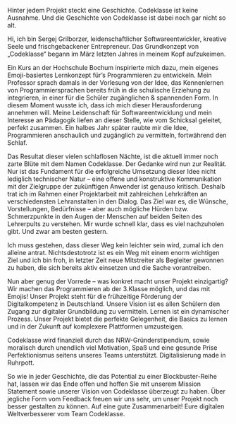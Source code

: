 Hinter jedem Projekt steckt eine Geschichte. Codeklasse ist keine Ausnahme.
Und die Geschichte von Codeklasse ist dabei noch gar nicht so alt. 

Hi, ich bin Sergej Grilborzer, leidenschaftlicher Softwareentwickler, kreative Seele und frischgebackener Entrepreneur. 
Das Grundkonzept von „Codeklasse“ begann im März letzten Jahres in meinem Kopf aufzukeimen.

Ein Kurs an der Hochschule Bochum inspirierte mich dazu, mein eigenes Emoji-basiertes Lernkonzept für’s Programmieren zu entwickeln. 
Mein Professor sprach damals in der Vorlesung von der Idee, das Kennenlernen von Programmiersprachen bereits früh in die schulische Erziehung zu integrieren, in einer für die Schüler zugänglichen & spannenden Form.
In diesem Moment wusste ich, dass ich mich dieser Herausforderung annehmen will. Meine Leidenschaft für Softwareentwicklung und mein Interesse an Pädagogik liefen an dieser Stelle, wie vom Schicksal geleitet, perfekt zusammen.
Ein halbes Jahr später raubte mir die Idee, Programmieren anschaulich und zugänglich zu vermitteln, fortwährend den Schlaf. 

Das Resultat dieser vielen schlaflosen Nächte, ist die aktuell immer noch zarte Blüte mit dem Namen Codeklasse. 
Der Gedanke wird nun zur Realität. 
Nur ist das Fundament für die erfolgreiche Umsetzung dieser Idee nicht lediglich technischer Natur – eine offene und konstruktive Kommunikation mit der Zielgruppe der zukünftigen Anwender ist genauso kritisch. 
Deshalb trat ich im Rahmen einer Projektarbeit mit zahlreichen Lehrkräften an verschiedensten Lehranstalten in den Dialog. Das Ziel war es, die Wünsche, Vorstellungen, Bedürfnisse – aber auch mögliche Hürden bzw. 
Schmerzpunkte in den Augen der Menschen auf beiden Seiten des Lehrerpults zu verstehen. 
Mir wurde schnell klar, dass es viel nachzuholen gibt. Und zwar am besten gestern. 

Ich muss gestehen, dass dieser Weg kein leichter sein wird, zumal ich den alleine antrat. 
Nichtsdestotrotz ist es ein Weg mit einem enorm wichtigen Ziel und ich bin froh, in letzter Zeit neue Mitstreiter als Begleiter gewonnen zu haben, die sich bereits aktiv einsetzen und die Sache vorantreiben. 

Nun aber genug der Vorrede – was konkret macht unser Projekt einzigartig? Wir machen das Programmieren ab der 3.Klasse möglich, und das mit Emojis!
Unser Projekt steht für die frühzeitige Förderung der Digitalkompetenz in Deutschland. 
Unsere Vision ist es allen Schülern den Zugang zur digitaler Grundbildung zu vermitteln.
Lernen ist ein dynamischer Prozess. Unser Projekt bietet die perfekte Gelegenheit, die Basics zu lernen und in der Zukunft auf komplexere Plattformen umzusteigen. 

Codeklasse wird finanziell durch das NRW-Gründerstipendium, sowie moralisch durch unendlich viel Motivation, Spaß und eine gesunde Prise Perfektionismus seitens unseres Teams unterstützt. 
Digitalisierung made in Ruhrpott.

So wie in jeder Geschichte, die das Potential zu einer Blockbuster-Reihe hat, lassen wir das Ende offen und hoffen Sie mit unserem Mission Statement sowie unserer Vision von Codeklasse überzeugt zu haben. 
Über jegliche Form vom Feedback freuen wir uns sehr, um unser Projekt noch besser gestalten zu können. 
Auf eine gute Zusammenarbeit! 
Eure digitalen Weltverbesserer vom Team Codeklasse. 
